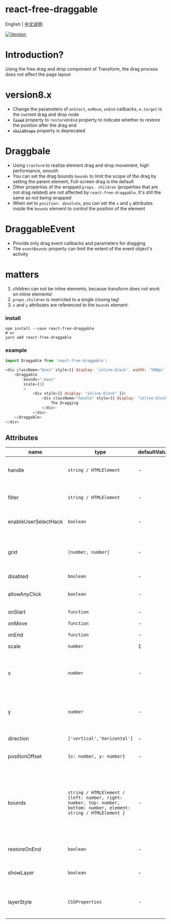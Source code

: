 # react-free-draggable

English | [中文说明](./README_CN.md)

[![Version](https://img.shields.io/badge/version-8.0.3-green)](https://www.npmjs.com/package/react-free-draggable)

# Introduction?

Using the free drag and drop component of Transform, the drag process does not affect the page layout

# version8.x
  - Change the parameters of `onStart`, `onMove`, `onEnd` callbacks, `e.target` is the current drag and drop node
  - ~~`fixed`~~ property to `restoreOnEnd` property to indicate whether to restore the position after the drag end
  - ~~`childProps`~~ property is deprecated

# Draggbale

- Using `tranform` to realize element drag and drop movement, high performance, smooth
- You can set the drag bounds `bounds` to limit the scope of the drag by setting the parent element, Full-screen drag is the default
- Other properties of the wrapped `props. children` (properties that are not drag related) are not affected by `react-free-draggable`. It's still the same as not being wrapped
- When set to `position: absolute`, you can set the `x` and `y` attributes inside the `bounds` element to control the position of the element

# DraggableEvent

- Provide only drag event callbacks and parameters for dragging
- The `eventBounds` property can limit the extent of the event object's activity

# matters

1. children can not be inline elements, because transform does not work on inline elements!
2. `props.children` is restricted to a single closing tag!
3. `x` and `y` attributes are referenced to the `bounds` element.

### install
```
npm install --save react-free-draggable
# or
yarn add react-free-draggable
```

### example
```javascript
import Draggable from 'react-free-draggable';

<div className="boxs" style={{ display: 'inline-block', width: '500px', background: "red" }}>
    <Draggable
        bounds=".boxs"
        scale={1}
        >
            <div style={{ display: "inline-block" }}>
                <div className="handle" style={{ display: "inline-block", width: "80px",background: "blue", cursor: "pointer", height: "100%" }} onClick={this.clickToast}>
                    The Dragging
                </div>
            </div>
    </Draggable>
</div>
```

## Attributes

| name                          | type                  | defaultValue                                                   | description                                                                                                      |
| ----------------------------- | --------------------- | -------------------------------------------------------------- | --------------------------------------------------------------------------------------------------------- |
| handle                      | `string / HTMLElement`            | -                                                  | Drag the class selector or element for the element                                                                                  |
| filter                  | `string / HTMLElement`            | -                                                  | A selector or element that does not allow drag and drop                                                                              |
| enableUserSelectHack          | `boolean`                         | -                                                  | Allows you to add selected styles                                                  |
| grid                          | `[number, number]`                | -                                                  | Set X, Y direction amplitude, how much to move the target                                                                              |
| disabled                      | `boolean`                         | -                                                  | disabled drag                                                                                          |
| allowAnyClick                 | `boolean`                         | -                                                  | Indicates that drag is allowed without a left mouse click                                                                                          |
| onStart                   | `function`                        | -                                                  | the start event                                                                                        |
| onMove                        | `function`                        | -                                                  | the dragging event                      |
| onEnd                    | `function`                        | -                                                  | the end event                                                                                  |
| scale                         | `number`                          | 1                                                  | Drag sensitivity                                                                                  |
| x                             | `number`                          | -                                                  | The position of the x-axis when the element is `position: absolute`.                                                                                   |
| y                             | `number`                          | -                                                  | The position of the y-axis when the element is `position: absolute`.                                                                                  |
| direction                          | `['vertical','horizontal']`              | -                                                  | the direction of drag and drop                                                                                  |
| positionOffset                | `{x: number, y: number}`          | -                                                  | Transform position increment                                                                                  |
| bounds                        | `string / HTMLElement / {left: number, right: number, top: number, bottom: number, element: string / HTMLElement }`                   | -              | The range within the element, if it is element, the position is range in element, but if it is object, it is the range of the `element` element                                                                                          |
| restoreOnEnd                   | `boolean`                | -                                               | Restore position when drag end                                |
| showLayer                   | `boolean`                | -                                               | `DraggableEvent` component's display of the layer copy                                  |
| layerStyle                   | `CSSProperties`                | -                                               | `DraggableEvent` component custom the style of the layer copy



